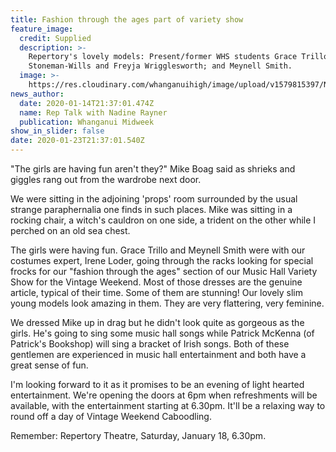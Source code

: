```yaml
---
title: Fashion through the ages part of variety show
feature_image:
  credit: Supplied
  description: >-
    Repertory's lovely models: Present/former WHS students Grace Trillo, Tegan
    Stoneman-Wills and Freyja Wrigglesworth; and Meynell Smith. 
  image: >-
    https://res.cloudinary.com/whanganuihigh/image/upload/v1579815397/News/Fashion_Show.Grace.Tega_Freyja.Midweek_15.1.20.jpg
news_author:
  date: 2020-01-14T21:37:01.474Z
  name: Rep Talk with Nadine Rayner
  publication: Whanganui Midweek
show_in_slider: false
date: 2020-01-23T21:37:01.540Z
---
```

"The girls are having fun aren't they?" Mike Boag said as shrieks and giggles rang out from the wardrobe next door.

We were sitting in the adjoining 'props' room surrounded by the usual strange paraphernalia one finds in such places. Mike was sitting in a rocking chair, a witch's cauldron on one side, a trident on the other while I perched on an old sea chest.

The girls were having fun. Grace Trillo and Meynell Smith were with our costumes expert, Irene Loder, going through the racks looking for special frocks for our "fashion through the ages" section of our Music Hall Variety Show for the Vintage Weekend. Most of those dresses are the genuine article, typical of their time. Some of them are stunning! Our lovely slim young models look amazing in them. They are very flattering, very feminine.

We dressed Mike up in drag but he didn't look quite as gorgeous as the girls. He's going to sing some music hall songs while Patrick McKenna (of Patrick's Bookshop) will sing a bracket of Irish songs. Both of these gentlemen are experienced in music hall entertainment and both have a great sense of fun.

I'm looking forward to it as it promises to be an evening of light hearted entertainment. We're opening the doors at 6pm when refreshments will be available, with the entertainment starting at 6.30pm. It'll be a relaxing way to round off a day of Vintage Weekend Caboodling.

Remember: Repertory Theatre, Saturday, January 18, 6.30pm.
